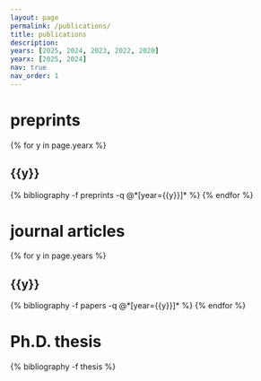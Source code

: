 ```yaml
---
layout: page
permalink: /publications/
title: publications
description: 
years: [2025, 2024, 2023, 2022, 2020]
yearx: [2025, 2024]
nav: true
nav_order: 1
---
```

<!-- _pages/publications.md -->
<div class="publications">

<h1>preprints</h1>

{% for y in page.yearx %}
  <h2 class="year">{{y}}</h2>
  {% bibliography -f preprints -q @*[year={{y}}]* %}
{% endfor %}

<h1>journal articles</h1>

{% for y in page.years %}
  <h2 class="year">{{y}}</h2>
  {% bibliography -f papers -q @*[year={{y}}]* %}
{% endfor %}

<h1>Ph.D. thesis</h1>

{% bibliography -f thesis %}

</div>
